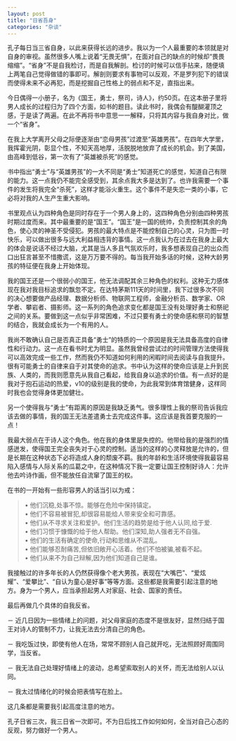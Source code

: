 ```yaml
---
layout: post
title: "日省吾身"
categories: "杂谈"
---
```

孔子每日当三省自身，以此来获得长远的进步。我以为一个人最重要的本领就是对自身的审视。虽然很多人嘴上说着“无畏无惧”，在面对自己的缺点的时候却“畏畏缩缩”。“省身”不是自我检讨，而是自我解剖。检讨的时候可以信手拈来，随便填上两笔自己觉得做错的事即可。解剖则要求有事物可以反观，不是罗列犯下的错误而使得未来不必再犯，而是挖掘自己性格上的弱点和不足，直指出来。

今日偶得一小册子，名为《国王，勇士，祭司，诗人》，约50页。在这本册子里将男人成长的过程归为了四个方面，如书的题目。读此书时，我偶会有醍醐灌顶之感，于是读了两遍。在此不再将书中意思一一解释，只将其内容与我自身对比，做一个“省身”。

在我上大学离开父母之际便逐渐由“恋母男孩”过渡至“英雄男孩”。在四年大学里，我挥霍光阴，彰显个性，不知天高地厚，活脱脱地放弃了成长的机会。到了美国，由高峰到低谷，第一次有了“英雄被杀死”的感觉。

书中指出“勇士”与“英雄男孩”的一大不同是“勇士”知道死亡的感觉，知道自己有限的能力。这一点我仍不能完全感受到，其余点我大多是达到了。也许我需要一个事件的发生将我完全“杀死”，这样才能浴火重生。这个事件不是失恋一类的小事，它必将对我的人生产生重大影响。

书里观点认为四种角色是同时存在于一个男人身上的，这四种角色分别由四种男孩时期过度而来。其中最重要的是“国王”。“国王”是一国的统帅，负责控制其余的角色，使心灵的神圣不受侵犯。男孩的最大特点是不能控制自己的心灵，只为图一时快乐，可以做出很多与远大利益相违背的事情。这一点我认为在过去在我身上最大的体会是说话不经过大脑，尤其是当人多且气氛欢乐时，我多想表现自己的出众而口出狂言甚至不惜撒谎，这是万万要不得的。每当我开始多话的时候，这种大龄男孩的特征便在我身上开始体现。

我的国王还是一个很弱小的国王，他无法调配其余三种角色的权利。这种无力感体现在我对我目标追求的飘忽不定。在达特茅斯111天的时间里，我下过很多次不同的决心想要做产品经理、数据分析师、物联网工程师，金融分析员、数学家、OR学者、攀岩者、摄影师。这一系列的角色追求变化都是国王没有处理好勇士和祭祀之间的关系。要做到这一点似乎非常困难，不过只要有勇士的使命感和祭司的智慧的结合，我就会成长为一个有用的人。

我尚不敢确认自己是否真正具备“勇士”的特质的一个原因是我无法具备高度的自律性和行动力。这一点在看书时尤为明显。虽然我曾经尝试过的时间管理方法使得我可以高效完成一些工作，然而我仍不知道如何利用的闲暇时间去阅读与自我提升。很有可能勇士的自律来自于对其使命的追求。书中认为这样的使命应该是上升到民族、人类的，而我则愿意先从我自己看起，给我自身以追求的价值。有一点好的是我对于抱石运动的热爱，v10的级别是我的使命，为此我常到体育馆健身，这样同时我也会觉得身体更加健壮。

另一个使得我与“勇士”有距离的原因是我缺乏勇气。很多理性上我的祭司告诉我应该去做的事情，我的国王无法差遣勇士去完成这件事。这应该是我首要克服的一点！

我最大弱点在于诗人这个角色。他在我的身体里是失控的。他带给我的是强烈的情感迸发，使得国王完全丧失对于心灵的控制。适当的这样的心灵释放是允许的，但是长期在这种状态下必将造成人身的颓废不羁。我的年龄和生活环境使得我最容易陷入感情与人际关系的瓜葛之中，在这种情况下我一定要让国王控制好诗人：允许他去吟诗作画，但不能放任自流窜了国王的权。

在书的一开始有一些形容男人的话当引以为戒：

>• 他们沉稳,处事不惊。能够在危险中保持镇定。  • 他们不容易被冒犯,却很容易能给人带来安全和可靠感。  • 他们从不寻求关注和爱护。他们生活的趋势是给于他人认同,给于爱.  
• 他们习惯于慷慨的给于他人帮助。他们深知,助人强者无不自强。  • 他们的生活有确定的使命,行动和思维从不混乱。  • 他们能够忍耐痛苦,但依旧敞开心活着。他们不怕被骗,被看不起。  • 他们从来不为自己辩解,因为他们知道自己是谁。  
我接触过的许多年长的人仍然获得像个老大男孩，表现在“大嘴巴”、“爱炫耀”、“爱攀比”、“自认为童心是好事”等等方面。这些都是我需要引起注意的地方。身为一个男人，应当承担起男人对家庭、社会、国家的责任。
最后再做几个具体的自我反省。
－ 近几日因为一些情绪上的问题，对父母家庭的态度不是很友好，显然归结于国王对诗人的管制不力，让我无法去分清自己的角色。
－ 我吃饭过快，即使有他人在场，常常不顾别人自己就开吃，无法照顾好周围同学，当反省。
－ 我无法自己处理好情绪上的波动，总希望索取别人的关怀，而无法给别人以认同。
－ 我太过情绪化的时候会把表情写在脸上。
这几条都是需要我引起高度注意的地方。
孔子日省三次，我三日省一次即可。不为日后找工作如何如何，全当对自己心态的反观，努力做好一个男人。
